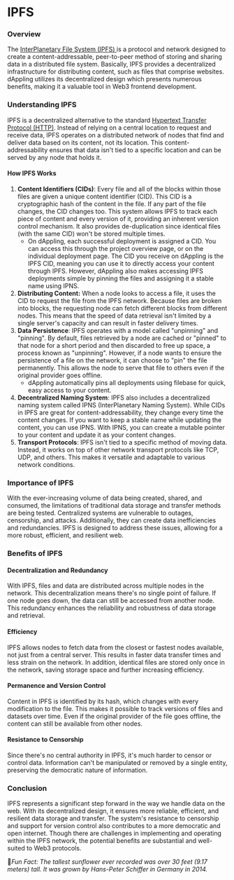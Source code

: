 # IPFS

### Overview

The [InterPlanetary File System (IPFS) ](https://ipfs.tech)is a protocol and network designed to create a content-addressable, peer-to-peer method of storing and sharing data in a distributed file system. Basically, IPFS provides a decentralized infrastructure for distributing content, such as files that comprise websites. dAppling utilizes its decentralized design which presents numerous benefits, making it a valuable tool in Web3 frontend development.&#x20;

### Understanding IPFS

IPFS is a decentralized alternative to the standard [Hypertext Transfer Protocol (HTTP)](https://en.wikipedia.org/wiki/HTTP). Instead of relying on a central location to request and receive data, IPFS operates on a distributed network of nodes that find and deliver data based on its content, not its location. This content-addressability ensures that data isn't tied to a specific location and can be served by any node that holds it.

#### How IPFS Works&#x20;

1. **Content Identifiers (CIDs)**: Every file and all of the blocks within those files are given a unique content identifier (CID). This CID is a cryptographic hash of the content in the file. If any part of the file changes, the CID changes too. This system allows IPFS to track each piece of content and every version of it, providing an inherent version control mechanism. It also provides de-duplication since identical files (with the same CID) won't be stored multiple times.
   * On dAppling, each successful deployment is assigned a CID. You can access this through the project overview page, or on the individual deployment page. The CID you receive on dAppling is the IPFS CID, meaning you can use it to directly access your content through IPFS. However, dAppling also makes accessing IPFS deployments simple by pinning the files and assigning it a stable name using IPNS.
2. **Distributing Content:** When a node looks to access a file, it uses the CID to request the file from the IPFS network. Because files are broken into blocks, the requesting node can fetch different blocks from different nodes. This means that the speed of data retrieval isn't limited by a single server's capacity and can result in faster delivery times.
3. **Data Persistence**: IPFS operates with a model called "unpinning" and "pinning". By default, files retrieved by a node are cached or "pinned" to that node for a short period and then discarded to free up space, a process known as "unpinning". However, if a node wants to ensure the persistence of a file on the network, it can choose to "pin" the file permanently. This allows the node to serve that file to others even if the original provider goes offline.
   * dAppling automatically pins all deployments using filebase for quick, easy access to your content.
4. **Decentralized Naming System**: IPFS also includes a decentralized naming system called IPNS (InterPlanetary Naming System). While CIDs in IPFS are great for content-addressability, they change every time the content changes. If you want to keep a stable name while updating the content, you can use IPNS. With IPNS, you can create a mutable pointer to your content and update it as your content changes.
5. **Transport Protocols**: IPFS isn't tied to a specific method of moving data. Instead, it works on top of other network transport protocols like TCP, UDP, and others. This makes it versatile and adaptable to various network conditions.

### Importance of IPFS

With the ever-increasing volume of data being created, shared, and consumed, the limitations of traditional data storage and transfer methods are being tested. Centralized systems are vulnerable to outages, censorship, and attacks. Additionally, they can create data inefficiencies and redundancies. IPFS is designed to address these issues, allowing for a more robust, efficient, and resilient web.

### Benefits of IPFS

#### Decentralization and Redundancy

With IPFS, files and data are distributed across multiple nodes in the network. This decentralization means there's no single point of failure. If one node goes down, the data can still be accessed from another node. This redundancy enhances the reliability and robustness of data storage and retrieval.

#### Efficiency

IPFS allows nodes to fetch data from the closest or fastest nodes available, not just from a central server. This results in faster data transfer times and less strain on the network. In addition, identical files are stored only once in the network, saving storage space and further increasing efficiency.

#### Permanence and Version Control

Content in IPFS is identified by its hash, which changes with every modification to the file. This makes it possible to track versions of files and datasets over time. Even if the original provider of the file goes offline, the content can still be available from other nodes.

#### Resistance to Censorship

Since there's no central authority in IPFS, it's much harder to censor or control data. Information can't be manipulated or removed by a single entity, preserving the democratic nature of information.

### Conclusion

IPFS represents a significant step forward in the way we handle data on the web. With its decentralized design, it ensures more reliable, efficient, and resilient data storage and transfer. The system's resistance to censorship and support for version control also contributes to a more democratic and open internet. Though there are challenges in implementing and operating within the IPFS network, the potential benefits are substantial and well-suited to Web3 protocols.&#x20;



:sunflower:_Fun Fact: The tallest sunflower ever recorded was over 30 feet (9.17 meters) tall. It was grown by Hans-Peter Schiffer in Germany in 2014._
